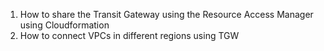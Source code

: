 
1. How to share the Transit Gateway using the Resource Access Manager using Cloudformation
2. How to connect VPCs in different regions using TGW
